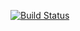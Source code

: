 [![Build Status](https://travis-ci.org/Xvecess/xvecess.svg?branch=first)](https://travis-ci.org/Xvecess/xvecess)